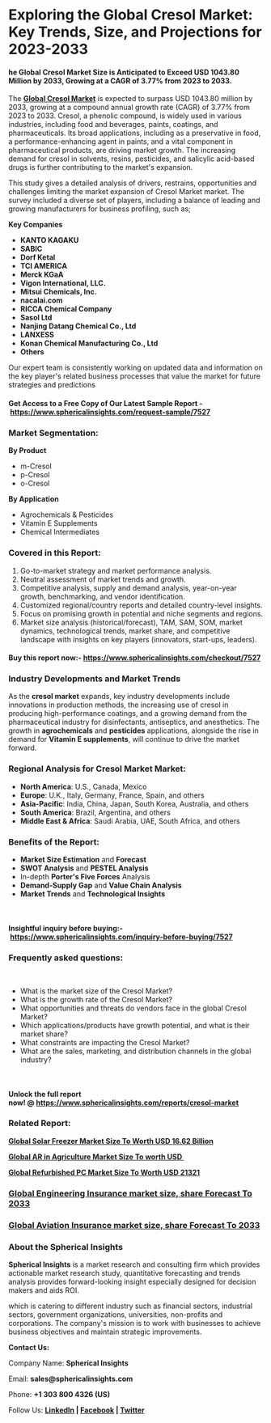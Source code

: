 <div class="wow_read_blog_hdr_img">
<div class="wow_read_blog_hdr_img_innr">
<h1>Exploring the Global Cresol Market: Key Trends, Size, and Projections for 2023-2033</h1>
</div>
</div>
<div class="read-blog-container">
<div class="read-content">
<h4><strong>he Global Cresol Market Size is Anticipated to Exceed USD 1043.80 Million by 2033, Growing at a CAGR of 3.77% from 2023 to 2033.</strong></h4>
<p>The&nbsp;<strong><a href="https://www.sphericalinsights.com/reports/cresol-market" target="_blank" rel="noopener noreferrer">Global Cresol Market</a></strong>&nbsp;is expected to surpass USD 1043.80 million by 2033, growing at a compound annual growth rate (CAGR) of 3.77% from 2023 to 2033. Cresol, a phenolic compound, is widely used in various industries, including food and beverages, paints, coatings, and pharmaceuticals. Its broad applications, including as a preservative in food, a performance-enhancing agent in paints, and a vital component in pharmaceutical products, are driving market growth. The increasing demand for cresol in solvents, resins, pesticides, and salicylic acid-based drugs is further contributing to the market's expansion.</p>
<p>This study gives a detailed analysis of drivers, restrains, opportunities and challenges limiting the market expansion of Cresol Market market. The survey included a diverse set of players, including a balance of leading and growing manufacturers for business profiling, such as;</p>
<p><strong>Key Companies</strong></p>
<ul>
<li><strong>KANTO KAGAKU</strong></li>
<li><strong>SABIC</strong></li>
<li><strong>Dorf Ketal</strong></li>
<li><strong>TCI AMERICA</strong></li>
<li><strong>Merck KGaA</strong></li>
<li><strong>Vigon International, LLC.</strong></li>
<li><strong>Mitsui Chemicals, Inc.</strong></li>
<li><strong>nacalai.com</strong></li>
<li><strong>RICCA Chemical Company</strong></li>
<li><strong>Sasol Ltd</strong></li>
<li><strong>Nanjing Datang Chemical Co., Ltd</strong></li>
<li><strong>LANXESS</strong></li>
<li><strong>Konan Chemical Manufacturing Co., Ltd</strong></li>
<li><strong>Others &nbsp;</strong></li>
</ul>
<p>Our expert team is consistently working on updated data and information on the key player's related business processes that value the market for future strategies and predictions</p>
<h4><strong>Get Access to a Free Copy of Our Latest Sample Report -&nbsp;<a href="https://www.sphericalinsights.com/request-sample/7527" rel="nofollow">https://www.sphericalinsights.com/request-sample/7527</a></strong></h4>
<h3><strong>Market Segmentation:</strong></h3>
<p><strong>By Product</strong></p>
<ul>
<li>m-Cresol</li>
<li>p-Cresol</li>
<li>o-Cresol</li>
</ul>
<p><strong>By</strong><strong>&nbsp;Application</strong></p>
<ul>
<li>Agrochemicals &amp; Pesticides</li>
<li>Vitamin E Supplements</li>
<li>Chemical Intermediates</li>
</ul>
<h3>Covered in this Report:</h3>
<div class="group/conversation-turn relative flex w-full min-w-0 flex-col agent-turn">
<div class="flex-col gap-1 md:gap-3">
<div class="flex max-w-full flex-col flex-grow">
<div class="min-h-8 text-message flex w-full flex-col items-end gap-2 whitespace-normal break-words text-start [.text-message+&amp;]:mt-5" dir="auto" data-message-author-role="assistant" data-message-id="f1ea27c1-3d8e-4000-a265-dc2dfd058f24" data-message-model-slug="gpt-4o-mini">
<div class="flex w-full flex-col gap-1 empty:hidden first:pt-[3px]">
<div class="markdown prose w-full break-words dark:prose-invert light">
<ol>
<li>Go-to-market strategy and market performance analysis.</li>
<li>Neutral assessment of market trends and growth.</li>
<li>Competitive analysis, supply and demand analysis, year-on-year growth, benchmarking, and vendor identification.</li>
<li>Customized regional/country reports and detailed country-level insights.</li>
<li>Focus on promising growth in potential and niche segments and regions.</li>
<li>Market size analysis (historical/forecast), TAM, SAM, SOM, market dynamics, technological trends, market share, and competitive landscape with insights on key players (innovators, start-ups, leaders).</li>
</ol>
</div>
</div>
</div>
</div>
</div>
</div>
<h4>Buy this report now:-&nbsp;<a href="https://www.sphericalinsights.com/checkout/7527" rel="nofollow">https://www.sphericalinsights.com/checkout/7527</a></h4>
<h3>Industry Developments and Market Trends</h3>
<p>As the&nbsp;<strong>cresol market</strong>&nbsp;expands, key industry developments include innovations in production methods, the increasing use of cresol in producing high-performance coatings, and a growing demand from the pharmaceutical industry for disinfectants, antiseptics, and anesthetics. The growth in&nbsp;<strong>agrochemicals</strong>&nbsp;and&nbsp;<strong>pesticides</strong>&nbsp;applications, alongside the rise in demand for&nbsp;<strong>Vitamin E supplements</strong>, will continue to drive the market forward.</p>
<h3><strong>Regional Analysis for Cresol Market Market:</strong></h3>
<ul>
<li><strong>North America</strong>: U.S., Canada, Mexico</li>
<li><strong>Europe</strong>: U.K., Italy, Germany, France, Spain, and others</li>
<li><strong>Asia-Pacific</strong>: India, China, Japan, South Korea, Australia, and others</li>
<li><strong>South America</strong>: Brazil, Argentina, and others</li>
<li><strong>Middle East &amp; Africa</strong>: Saudi Arabia, UAE, South Africa, and others</li>
</ul>
<h3>Benefits of the Report:</h3>
<ul>
<li><strong>Market Size Estimation</strong>&nbsp;and&nbsp;<strong>Forecast</strong></li>
<li><strong>SWOT Analysis</strong>&nbsp;and&nbsp;<strong>PESTEL Analysis</strong></li>
<li>In-depth&nbsp;<strong>Porter's Five Forces</strong>&nbsp;Analysis</li>
<li><strong>Demand-Supply Gap</strong>&nbsp;and&nbsp;<strong>Value Chain Analysis</strong></li>
<li><strong>Market Trends</strong>&nbsp;and&nbsp;<strong>Technological Insights</strong></li>
</ul>
<p>&nbsp;</p>
<h4>Insightful inquiry before buying:-&nbsp;<a href="https://www.sphericalinsights.com/inquiry-before-buying/7527" rel="nofollow">https://www.sphericalinsights.com/inquiry-before-buying/7527</a></h4>
<h3>Frequently asked questions:</h3>
<p>&nbsp;</p>
<ul>
<li>What is the market size of the Cresol Market?</li>
<li>What is the growth rate of the Cresol Market?</li>
<li>What opportunities and threats do vendors face in the global Cresol Market?</li>
<li>Which applications/products have growth potential, and what is their market share?</li>
<li>What constraints are impacting the Cresol Market?</li>
<li>What are the sales, marketing, and distribution channels in the global industry?</li>
</ul>
<p>&nbsp;</p>
<h4>Unlock the full report now!&nbsp;@&nbsp;<a href="https://www.sphericalinsights.com/reports/cresol-market" rel="nofollow">https://www.sphericalinsights.com/reports/cresol-market</a></h4>
<h3><strong>Related Report:</strong></h3>
<p><a href="https://www.globenewswire.com/news-release/2024/08/13/2928896/0/en/Global-Solar-Freezer-Market-Size-To-Worth-USD-16-62-Billion-By-2033-CAGR-OF-5-64.html" target="_blank" rel="noopener noreferrer"><strong>Global Solar Freezer Market Size To Worth USD 16.62 Billion</strong></a></p>
<p><a href="https://www.globenewswire.com/news-release/2024/08/12/2928079/0/en/Global-AR-in-Agriculture-Market-Size-To-worth-USD-37-88-Million-by-2033-CAGR-of-36-8.html" target="_blank" rel="noopener noreferrer"><strong>Global AR in Agriculture Market Size To worth USD&nbsp;</strong></a></p>
<p><a href="https://www.globenewswire.com/news-release/2024/08/10/2927974/0/en/Global-Refurbished-PC-Market-Size-To-Worth-USD-21321-Million-By-2033-CAGR-of-6-51.html" target="_blank" rel="noopener noreferrer"><strong>Global Refurbished PC Market Size To Worth USD 21321</strong></a></p>
<h3><a href="https://www.sphericalinsights.jp/reports/engineering-insurance-market" target="_blank" rel="noopener noreferrer">Global Engineering Insurance market size, share Forecast To 2033</a></h3>
<h3><a href="https://www.sphericalinsights.jp/reports/aviation-insurance-market" target="_blank" rel="noopener noreferrer">Global Aviation Insurance market size, share Forecast To 2033</a></h3>
<h3><strong>About the Spherical Insights</strong></h3>
<p><strong>Spherical Insights</strong>&nbsp;is a market research and consulting firm which provides actionable market research study, quantitative forecasting and trends analysis provides forward-looking insight especially designed for decision makers and aids ROI.</p>
<p>which is catering to different industry such as financial sectors, industrial sectors, government organizations, universities, non-profits and corporations. The company's mission is to work with businesses to achieve business objectives and maintain strategic improvements.</p>
<p><strong>Contact Us:</strong></p>
<p>Company Name:&nbsp;<strong>Spherical Insights</strong></p>
<p>Email:&nbsp;<strong>sales@sphericalinsights.com</strong></p>
<p>Phone:&nbsp;<strong>+1 303 800 4326 (US)</strong></p>
<p>Follow Us:&nbsp;<strong><a href="https://www.linkedin.com/company/spherical-insight/" rel="nofollow"><u>LinkedIn</u></a>&nbsp;|&nbsp;<a href="https://www.facebook.com/sphericalinsights22" rel="nofollow"><u>Facebook</u></a>&nbsp;|&nbsp;<a href="https://twitter.com/SInsights_US" rel="nofollow"><u>Twitter</u></a></strong></p>
</div>
</div>
